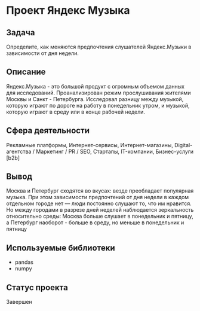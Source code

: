 # Проект Яндекс Музыка

## Задача

Определите, как меняются предпочтения слушателей Яндекс.Музыки в зависимости от дня недели.

## Описание
Яндекс.Музыка - это большой продукт с огромным объемом данных для исследований. Проанализирован режим прослушивания жителями Москвы и Санкт - Петербурга. Исследовал разницу между музыкой, которую играют по дороге на работу в понедельник утром, и музыкой, которую играют в среду или в конце рабочей недели.

## Сфера деятельности
Рекламные платформы, Интернет-сервисы, Интернет-магазины, Digital-агентства / Маркетинг / PR / SEO, Стартапы, IT-компании, Бизнес-услуги [b2b]

## Вывод
Москва и Петербург сходятся во вкусах: везде преобладает популярная музыка. При этом зависимости предпочтений от дня недели в каждом отдельном городе нет — люди постоянно слушают то, что им нравится. Но между городами в разрезе дней неделей наблюдается зеркальность относительно среды: Москва больше слушает в понедельник и пятницу, а Петербург наоборот - больше в среду, но меньше в понедельник и пятницу

## Используемые библиотеки
- pandas
- numpy


## Статус проекта
Завершен
